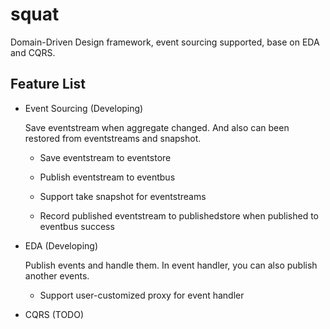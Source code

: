 # squat

Domain-Driven Design framework, event sourcing supported, base on EDA and CQRS.

## Feature List

- Event Sourcing (Developing)

  Save eventstream when aggregate changed. And also can been restored from eventstreams and snapshot.

  - Save eventstream to eventstore

  - Publish eventstream to eventbus

  - Support take snapshot for eventstreams

  - Record published eventstream to publishedstore when published to eventbus success

- EDA (Developing)

  Publish events and handle them. In event handler, you can also publish another events.

  - Support user-customized proxy for event handler

- CQRS (TODO)
